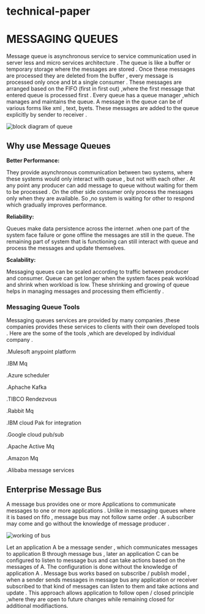 # technical-paper
# MESSAGING QUEUES

Message queue is asynchronous service to service communication used in server less and micro services architecture . The queue is like a buffer or temporary storage where the messages are stored . Once these messages are processed they are deleted from the buffer  , every message is processed only once and bt a single consumer . These messages are arranged based on the FIFO (first in first out) ,where the first message that entered queue is processed first . Every queue has a queue manager ,which manages and maintains the queue. A message in the queue can be of various forms like xml , text, byets. These messages are added to the queue explicitly by sender to receiver .

![block diagram of queue](https://i.stack.imgur.com/1Oq0A.png)





## Why use Message Queues

**Better Performance:**

They provide asynchronous communication between two systems, where these systems  would only interact with  queue , but not with each other . At any point any producer can add  message to queue without waiting for them to be processed . On the other side  consumer only process the messages only when they are available. So ,no system is waiting for other to respond which gradually improves performance.

**Reliability:**

Queues make data persistence across the internet .when one part of the system face failure or gone offline the messages are still in the queue. The remaining part of system that is functioning can still interact with queue and process the messages and update themselves.

**Scalability:**

Messaging queues can be scaled according to traffic between producer and consumer. Queue can get longer when the system faces peak workload  and shrink when workload is low. These shrinking and growing of queue helps in managing messages and processing them efficiently .




### Messaging Queue Tools

Messaging queues services are provided by many companies ,these companies provides these services to clients with their own developed tools . Here are the some of the tools ,which are developed by individual company .


.Mulesoft anypoint platform

.IBM Mq

.Azure scheduler

.Aphache Kafka

.TIBCO Rendezvous

.Rabbit Mq

.IBM cloud Pak for integration

.Google cloud pub/sub

.Apache Active Mq

.Amazon Mq

.Alibaba message services

## Enterprise Message Bus

A message bus provides one or more Applications to communicate messages to one or more applications . Unlike in messaging queues where it is based on fifo , message bus may not follow same order . A subscriber may come and go without the knowledge of message  producer .

![working of bus](https://i.stack.imgur.com/5PkJy.gif) 

Let an application  A be a message sender , which communicates messages to application B through message bus , later an application C can be configured to listen to message bus and can take actions based on the messages of  A. The configuration is done without the knowledge of application A . Message bus works based on subscribe / publish model , when a sender sends messages in message bus any application or receiver subscribed to that kind of messages can listen to them and take actions and update .  This approach allows application to follow open / closed  principle ,where they are open to future changes while remaining closed for additional modifiactions.
